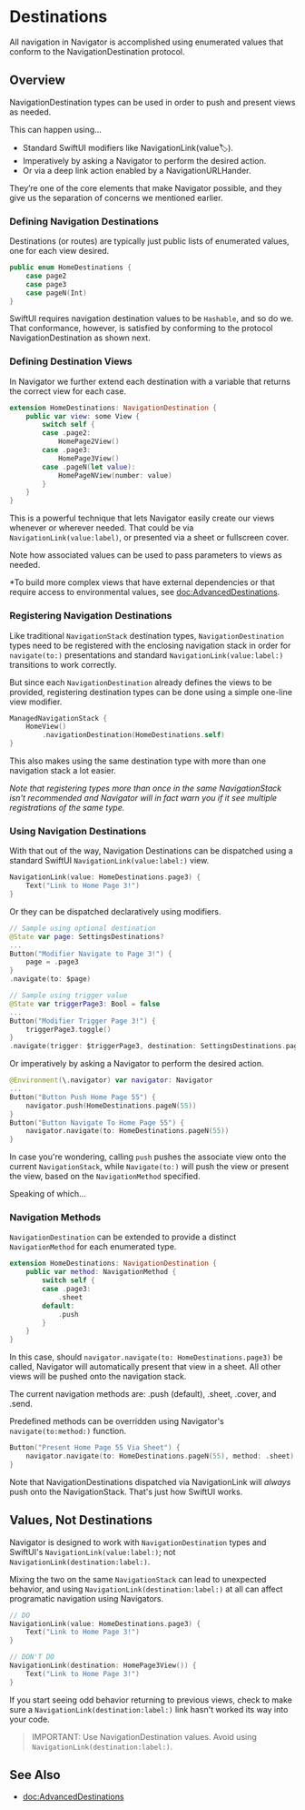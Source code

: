 # Destinations

All navigation in Navigator is accomplished using enumerated values that conform to the NavigationDestination protocol.

## Overview

NavigationDestination types can be used in order to push and present views as needed.

This can happen using…

* Standard SwiftUI modifiers like NavigationLink(value:label:).
* Imperatively by asking a Navigator to perform the desired action.
* Or via a deep link action enabled by a NavigationURLHander.

They’re one of the core elements that make Navigator possible, and they give us the separation of concerns we mentioned earlier.

### Defining Navigation Destinations
Destinations (or routes) are typically just public lists of enumerated values, one for each view desired.
```swift
public enum HomeDestinations {
    case page2
    case page3
    case pageN(Int)
}
```
SwiftUI requires navigation destination values to be `Hashable`, and so do we. That conformance, however, is satisfied by
conforming to the protocol NavigationDestination as shown next. 

### Defining Destination Views
In Navigator we further extend each destination with a variable that returns the correct view for each case.
```swift
extension HomeDestinations: NavigationDestination {
    public var view: some View {
        switch self {
        case .page2:
            HomePage2View()
        case .page3:
            HomePage3View()
        case .pageN(let value):
            HomePageNView(number: value)
        }
    }
}
```
This is a powerful technique that lets Navigator easily create our views whenever or wherever needed. That could be via `NavigationLink(value:label)`, or presented via a sheet or fullscreen cover.

Note how associated values can be used to pass parameters to views as needed.

*To build more complex views that have external dependencies or that require access to environmental values, see <doc:AdvancedDestinations>.

### Registering Navigation Destinations
Like traditional `NavigationStack` destination types, `NavigationDestination` types need to be registered with the enclosing
navigation stack in order for `navigate(to:)` presentations and standard `NavigationLink(value:label:)` transitions 
to work correctly.

But since each `NavigationDestination` already defines the views to be provided, registering destination types can be done
using a simple one-line view modifier.
```swift
ManagedNavigationStack {
    HomeView()
        .navigationDestination(HomeDestinations.self)
}
```
This also makes using the same destination type with more than one navigation stack a lot easier.

*Note that registering types more than once in the same NavigationStack isn't recommended and Navigator will in fact warn you if it see multiple registrations of the same type.*

### Using Navigation Destinations
With that out of the way, Navigation Destinations can be dispatched using a standard SwiftUI `NavigationLink(value:label:)` view.
```swift
NavigationLink(value: HomeDestinations.page3) {
    Text("Link to Home Page 3!")
}
```
Or they can be dispatched declaratively using modifiers.
```swift
// Sample using optional destination
@State var page: SettingsDestinations?
...
Button("Modifier Navigate to Page 3!") {
    page = .page3
}
.navigate(to: $page)

// Sample using trigger value
@State var triggerPage3: Bool = false
...
Button("Modifier Trigger Page 3!") {
    triggerPage3.toggle()
}
.navigate(trigger: $triggerPage3, destination: SettingsDestinations.page3)
```
Or imperatively by asking a Navigator to perform the desired action.
```swift
@Environment(\.navigator) var navigator: Navigator
...
Button("Button Push Home Page 55") {
    navigator.push(HomeDestinations.pageN(55))
}
Button("Button Navigate To Home Page 55") {
    navigator.navigate(to: HomeDestinations.pageN(55))
}
```
In case you're wondering, calling `push` pushes the associate view onto the current `NavigationStack`, while `Navigate(to:)` will push
the view or present the view, based on the `NavigationMethod` specified.

Speaking of which...

### Navigation Methods

`NavigationDestination` can be extended to provide a distinct ``NavigationMethod`` for each enumerated type.
```swift
extension HomeDestinations: NavigationDestination {
    public var method: NavigationMethod {
        switch self {
        case .page3:
            .sheet
        default:
            .push
        }
    }
}
```
In this case, should `navigator.navigate(to: HomeDestinations.page3)` be called, Navigator will automatically present that view in a
sheet. All other views will be pushed onto the navigation stack.

The current navigation methods are: .push (default), .sheet, .cover, and .send.

Predefined methods can be overridden using Navigator's `navigate(to:method:)` function.

```swift
Button("Present Home Page 55 Via Sheet") {
    navigator.navigate(to: HomeDestinations.pageN(55), method: .sheet)
}
```
Note that NavigationDestinations dispatched via NavigationLink will *always* push onto the NavigationStack. That's just how SwiftUI works.

## Values, Not Destinations

Navigator is designed to work with ``NavigationDestination`` types and SwiftUI's `NavigationLink(value:label:)`; not `NavigationLink(destination:label:)`.

Mixing the two on the same `NavigationStack` can lead to unexpected behavior, and using `NavigationLink(destination:label:)` at all can affect programatic navigation using Navigators. 

```swift
// DO
NavigationLink(value: HomeDestinations.page3) {
    Text("Link to Home Page 3!")
}

// DON'T DO
NavigationLink(destination: HomePage3View()) {
    Text("Link to Home Page 3!")
}
```
If you start seeing odd behavior returning to previous views, check to make sure a `NavigationLink(destination:label:)` link hasn't worked its way into your code.

> IMPORTANT: Use NavigationDestination values. Avoid using `NavigationLink(destination:label:)`.

## See Also

- <doc:AdvancedDestinations>
